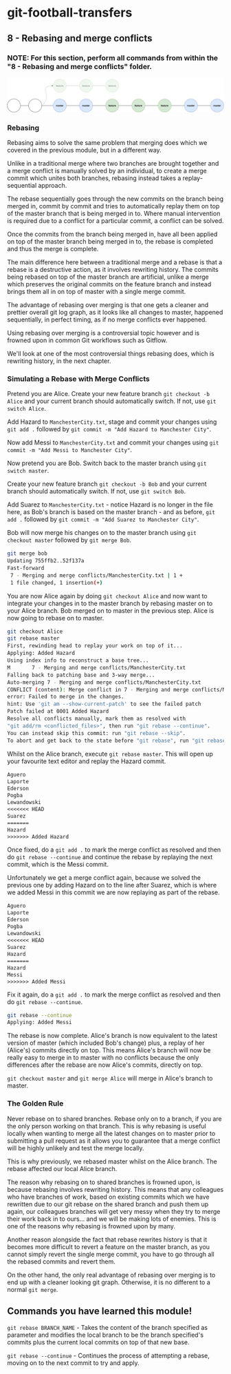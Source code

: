 # git-football-transfers

## 8 - Rebasing and merge conflicts

### NOTE: For this section, perform all commands from within the "8 - Rebasing and merge conflicts" folder.

![Rebase Branch](RebaseBranch.png?raw=true)

### Rebasing

Rebasing aims to solve the same problem that merging does which we covered in the previous module, but in a different way.

Unlike in a traditional merge where two branches are brought together and a merge conflict is manually solved by an individual, to create a merge commit which unites both branches, rebasing instead takes a replay-sequential approach.

The rebase sequentially goes through the new commits on the branch being merged in, commit by commit and tries to automatically replay them on top of the master branch that is being merged in to. Where manual intervention is required due to a conflict for a particular commit, a conflict can be solved.

Once the commits from the branch being merged in, have all been applied on top of the master branch being merged in to, the rebase is completed and thus the merge is complete.

The main difference here between a traditional merge and a rebase is that a rebase is a destructive action, as it involves rewriting history. The commits being rebased on top of the master branch are artificial, unlike a merge which preserves the original commits on the feature branch and instead brings them all in on top of master with a single merge commit.

The advantage of rebasing over merging is that one gets a cleaner and prettier overall git log graph, as it looks like all changes to master, happened sequentially, in perfect timing, as if no merge conflicts ever happened.

Using rebasing over merging is a controversial topic however and is frowned upon in common Git workflows such as Gitflow.

We'll look at one of the most controversial things rebasing does, which is rewriting history, in the next chapter.

### Simulating a Rebase with Merge Conflicts

Pretend you are Alice. Create your new feature branch `git checkout -b Alice` and your current branch should automatically switch. If not, use `git switch Alice`.

Add Hazard to `ManchesterCity.txt`, stage and commit your changes using `git add .` followed by `git commit -m "Add Hazard to Manchester City"`.

Now add Messi to `ManchesterCity.txt` and commit your changes using `git commit -m "Add Messi to Manchester City"`.

Now pretend you are Bob. Switch back to the master branch using `git switch master`.

Create your new feature branch `git checkout -b Bob` and your current branch should automatically switch. If not, use `git switch Bob`.

Add Suarez to `ManchesterCity.txt` - notice Hazard is no longer in the file here, as Bob's branch is based on the master branch - and as before, `git add .` followed by `git commit -m "Add Suarez to Manchester City"`.

Bob will now merge his changes on to the master branch using `git checkout master` followed by `git merge Bob`.

```bash
git merge bob
Updating 755ffb2..52f137a
Fast-forward
 7 - Merging and merge conflicts/ManchesterCity.txt | 1 +
 1 file changed, 1 insertion(+)
```

You are now Alice again by doing `git checkout Alice` and now want to integrate your changes in to the master branch by rebasing master on to your Alice branch. Bob merged on to master in the previous step. Alice is now going to rebase on to master.

```bash
git checkout Alice
git rebase master
First, rewinding head to replay your work on top of it...
Applying: Added Hazard
Using index info to reconstruct a base tree...
M       7 - Merging and merge conflicts/ManchesterCity.txt
Falling back to patching base and 3-way merge...
Auto-merging 7 - Merging and merge conflicts/ManchesterCity.txt
CONFLICT (content): Merge conflict in 7 - Merging and merge conflicts/ManchesterCity.txt
error: Failed to merge in the changes.
hint: Use 'git am --show-current-patch' to see the failed patch
Patch failed at 0001 Added Hazard
Resolve all conflicts manually, mark them as resolved with
"git add/rm <conflicted_files>", then run "git rebase --continue".
You can instead skip this commit: run "git rebase --skip".
To abort and get back to the state before "git rebase", run "git rebase --abort".
```

Whilst on the Alice branch, execute `git rebase master`. This will open up your favourite text editor and replay the Hazard commit.

```text
Aguero
Laporte
Ederson
Pogba
Lewandowski
<<<<<<< HEAD
Suarez
=======
Hazard
>>>>>>> Added Hazard
```

Once fixed, do a `git add .` to mark the merge conflict as resolved and then do `git rebase --continue` and continue the rebase by replaying the next commit, which is the Messi commit.

Unfortunately we get a merge conflict again, because we solved the previous one by adding Hazard on to the line after Suarez, which is where we added Messi in this commit we are now replaying as part of the rebase.

```text
Aguero
Laporte
Ederson
Pogba
Lewandowski
<<<<<<< HEAD
Suarez
Hazard
=======
Hazard
Messi
>>>>>>> Added Messi
```

Fix it again, do a `git add .` to mark the merge conflict as resolved and then do `git rebase --continue`.

```bash
git rebase --continue
Applying: Added Messi
```

The rebase is now complete. Alice's branch is now equivalent to the latest version of master (which included Bob's change) plus, a replay of her (Alice's) commits directly on top. This means Alice's branch will now be really easy to merge in to master with no conflicts because the only differences after the rebase are now Alice's commits, directly on top.

`git checkout master` and `git merge Alice` will merge in Alice's branch to master.

### The Golden Rule

Never rebase on to shared branches. Rebase only on to a branch, if you are the only person working on that branch. This is why rebasing is useful locally when wanting to merge all the latest changes on to master prior to submitting a pull request as it allows you to guarantee that a merge conflict will be highly unlikely and test the merge locally.

This is why previously, we rebased master whilst on the Alice branch. The rebase affected our local Alice branch.

The reason why rebasing on to shared branches is frowned upon, is because rebasing involves rewriting history. This means that any colleagues who have branches of work, based on existing commits which we have rewritten due to our git rebase on the shared branch and push them up again, our colleagues branches will get very messy when they try to merge their work back in to ours... and we will be making lots of enemies. This is one of the reasons why rebasing is frowned upon by many.

Another reason alongside the fact that rebase rewrites history is that it becomes more difficult to revert a feature on the master branch, as you cannot simply revert the single merge commit, you have to go through all the rebased commits and revert them.

On the other hand, the only real advantage of rebasing over merging is to end up with a cleaner looking git graph. Otherwise, it is no different to a normal `git merge`.

## Commands you have learned this module!

`git rebase BRANCH_NAME` - Takes the content of the branch specified as parameter and modifies the local branch to be the branch specified's commits plus the current local commits on top of that new base.

`git rebase --continue` - Continues the process of attempting a rebase, moving on to the next commit to try and apply.
